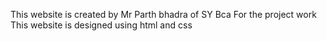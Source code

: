 This website is created by Mr Parth bhadra of SY Bca For the project work 
This website is designed using html and css 
